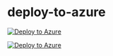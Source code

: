 # deploy-to-azure

[![Deploy to Azure](https://azuredeploy.net/deploybutton.png)](https://azuredeploy.net/)


[![Deploy to Azure](https://azuredeploy.net/deploybutton.svg)](https://deploy.azure.com/?repository=https://github.com/huzferd/deploy-to-azure?ptmpl=azuredeploy.json)